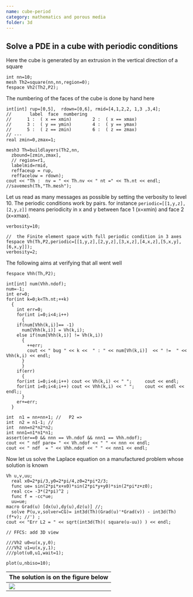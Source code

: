 ```yaml
---
name: cube-period
category: mathematics and porous media
folder: 3d
---
```


## Solve a PDE in a cube with periodic conditions

Here the cube is generated by an extrusion in the vertical direction of a square

~~~freefem
int nn=10;
mesh Th2=square(nn,nn,region=0);
fespace Vh2(Th2,P2);
~~~
The numbering of the faces of the cube is done by hand here
~~~freefem
int[int] rup=[0,5],  rdown=[0,6], rmid=[4,1,2,2, 1,3 ,3,4];
//       label  face  numbering
//      1 :  ( x == xmin)        2 :  ( x == xmax) 
//      3 :  ( y == ymin)        4 :  ( y == ymax) 
//      5 :  ( z == zmin)        6 :  ( z == zmax) 
// ---
real zmin=0,zmax=1;

mesh3 Th=buildlayers(Th2,nn,
  zbound=[zmin,zmax],
  // region=r1, 
  labelmid=rmid, 
  reffaceup = rup,
  reffacelow = rdown);
cout << "Th :  nv = " << Th.nv << " nt =" << Th.nt << endl;
//savemesh(Th,"Th.mesh");
~~~
Let us read as many messages as possible  by setting the verbosity to level 10.  The periodic conditions work by pairs. for instance $\texttt{periodic=[[1,y,z],[2,y,z]]}$ means periodicity in x and y between face 1 (x=xmin) and face 2 (x=xmax).
~~~freefem
verbosity=10;

//  the Finite element space with full periodic condition in 3 axes
fespace Vh(Th,P2,periodic=[[1,y,z],[2,y,z],[3,x,z],[4,x,z],[5,x,y],[6,x,y]]);
verbosity=2;
~~~
The following aims at verifying that all went well
~~~freefem
fespace Vhh(Th,P2);

int[int] num(Vhh.ndof);
num=-1;
int er=0;
for(int k=0;k<Th.nt;++k)
  {
    int err=0;
    for(int i=0;i<4;i++) 
      {
	if(num[Vhh(k,i)]== -1)
	  num[Vhh(k,i)] = Vh(k,i);
	else if(num[Vhh(k,i)] != Vh(k,i))
	  {
	    ++err;
	    cout << " bug " << k <<  " : " << num[Vh(k,i)]  << " !=  " << Vhh(k,i) << endl; 
	  }
      }
    if(err)
      {
	for(int i=0;i<4;i++) cout << Vh(k,i) << " ";     cout << endl;
	for(int i=0;i<4;i++) cout << Vhh(k,i) << " ";    cout << endl << endl;;
      }
    er+=err;
  }

int  n1 = nn+nn+1; //   P2 =>  
int  n2 = n1-1; //
int  nnn=n2*n2*n2;
int nnn1=n1*n1*n1;
assert(er==0 && nnn == Vh.ndof && nnn1 == Vhh.ndof);
cout << " ndf pare= " << Vh.ndof << " " << nnn << endl;
cout << " ndf  = " << Vhh.ndof << " " << nnn1 << endl;
~~~
Now let us solve the Laplace equation  on a manufactured problem whose solution is known
~~~freefem
Vh u,v,uu;
  real x0=2*pi/3,y0=2*pi/4,z0=2*pi*2/3;
  func ue= sin(2*pi*x+x0)*sin(2*pi*y+y0)*sin(2*pi*z+z0);
  real cc= -3*(2*pi)^2 ;
  func f = -cc*ue;
  uu=ue;
macro Grad(u) [dx(u),dy(u),dz(u)] //;
  solve P(u,v,solver=CG)= int3d(Th)(Grad(u)'*Grad(v)) - int3d(Th)(f*v); //') ;
cout << "Err L2 = " << sqrt(int3d(Th)( square(u-uu)) ) << endl;

// FFCS: add 3D view

///Vh2 u0=u(x,y,0);
///Vh2 u1=u(x,y,1);
///plot(u0,u1,wait=1);

plot(u,nbiso=10);
~~~

| The solution is on the figure below |
|------------------------|
|![][_periodic]          |

[_periodic]: https://raw.githubusercontent.com/FreeFem/FreeFem-markdown-figures/main/examples/3d/cube-period/periodic.png
